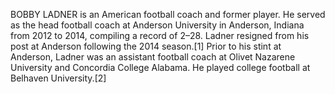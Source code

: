 BOBBY LADNER is an American football coach and former player. He served as the head football coach at Anderson University in Anderson, Indiana from 2012 to 2014, compiling a record of 2–28. Ladner resigned from his post at Anderson following the 2014 season.[1] Prior to his stint at Anderson, Ladner was an assistant football coach at Olivet Nazarene University and Concordia College Alabama. He played college football at Belhaven University.[2]
